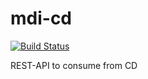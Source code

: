 # mdi-cd 

[![Build Status](https://travis-ci.org/emafazillah/mdi-cd.svg?branch=master)](https://travis-ci.org/emafazillah/mdi-cd) 

REST-API to consume from CD 
